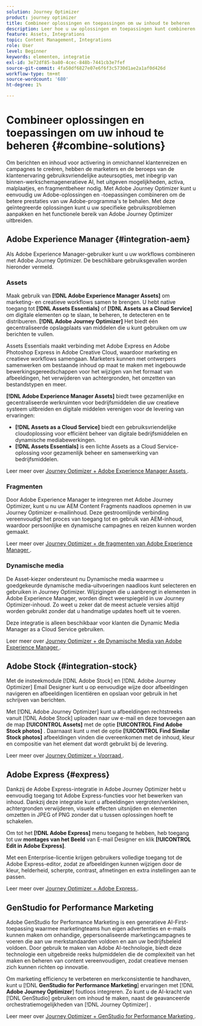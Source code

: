 ```yaml
---
solution: Journey Optimizer
product: journey optimizer
title: Combineer oplossingen en toepassingen om uw inhoud te beheren
description: Leer hoe u uw oplossingen en toepassingen kunt combineren om uw inhoud te beheren
feature: Assets, Integrations
topic: Content Management, Integrations
role: User
level: Beginner
keywords: elementen, integratie
exl-id: 3e72df85-ba80-4cec-848b-7441cb3e7fef
source-git-commit: 4fa50df6827e07e6f6f3c5730d1ae2a1af0d426d
workflow-type: tm+mt
source-wordcount: '680'
ht-degree: 1%

---
```


# Combineer oplossingen en toepassingen om uw inhoud te beheren {#combine-solutions}

Om berichten en inhoud voor activering in omnichannel klantenreizen en campagnes te creëren, hebben de marketers en de beroeps van de klantenervaring gebruiksvriendelijke auteursopties, met inbegrip van binnen-werkschemageneratieve AI, het uitgeven mogelijkheden, activa, malplaatjes, en fragmentbeheer nodig.  Met Adobe Journey Optimizer kunt u eenvoudig uw Adobe-oplossingen en -toepassingen combineren om de betere prestaties van uw Adobe-programma&#39;s te behalen. Met deze geïntegreerde oplossingen kunt u uw specifieke gebruiksproblemen aanpakken en het functionele bereik van Adobe Journey Optimizer uitbreiden.

## Adobe Experience Manager {#integration-aem}

Als Adobe Experience Manager-gebruiker kunt u uw workflows combineren met Adobe Journey Optimizer. De beschikbare gebruiksgevallen worden hieronder vermeld.

### Assets

Maak gebruik van **[!DNL Adobe Experience Manager Assets]** om marketing- en creatieve workflows samen te brengen. U hebt native toegang tot **[!DNL Assets Essentials]** of **[!DNL Assets as a Cloud Service]** om digitale elementen op te slaan, te beheren, te detecteren en te distribueren. **[!DNL Adobe Journey Optimizer]** Het biedt één gecentraliseerde opslagplaats van middelen die u kunt gebruiken om uw berichten te vullen.

Assets Essentials maakt verbinding met Adobe Express en Adobe Photoshop Express in Adobe Creative Cloud, waardoor marketing en creatieve workflows samengaan. Marketers kunnen met ontwerpers samenwerken om bestaande inhoud op maat te maken met ingebouwde bewerkingsgereedschappen voor het wijzigen van het formaat van afbeeldingen, het verwijderen van achtergronden, het omzetten van bestandstypen en meer.

**[!DNL Adobe Experience Manager Assets]** biedt twee gezamenlijke en gecentraliseerde werkruimten voor bedrijfsmiddelen die uw creatieve systeem uitbreiden en digitale middelen verenigen voor de levering van ervaringen:

* **[!DNL Assets as a Cloud Service]** biedt een gebruiksvriendelijke cloudoplossing voor efficiënt beheer van digitale bedrijfsmiddelen en dynamische mediabewerkingen.
* **[!DNL Assets Essentials]** is een lichte Assets as a Cloud Service-oplossing voor gezamenlijk beheer en samenwerking van bedrijfsmiddelen.

Leer meer over [ Journey Optimizer + Adobe Experience Manager Assets ](../integrations/assets.md).

<!--
### Templates

With Adobe Journey Optimizer, you can create custom-tailored messages through Adobe Experience Manager sites. Start by designing your templates using Adobe Experience Manager's content sources, then send them to Adobe Journey Optimizer. Once shared, these templates can be accessed in Adobe Journey Optimizer's Email Designer, simplifying the process of crafting and sending messages to your desired audience.

Learn more about [Journey Optimizer + Adobe Experience Manager templates](../integrations/aem-templates.md).-->

### Fragmenten

Door Adobe Experience Manager te integreren met Adobe Journey Optimizer, kunt u nu uw AEM Content Fragments naadloos opnemen in uw Journey Optimizer e-mailinhoud. Deze gestroomlijnde verbinding vereenvoudigt het proces van toegang tot en gebruik van AEM-inhoud, waardoor persoonlijke en dynamische campagnes en reizen kunnen worden gemaakt.

Leer meer over [ Journey Optimizer + de fragmenten van Adobe Experience Manager ](../integrations/aem-fragments.md).

### Dynamische media

De Asset-kiezer ondersteunt nu Dynamische media waarmee u goedgekeurde dynamische media-uitvoeringen naadloos kunt selecteren en gebruiken in Journey Optimizer. Wijzigingen die u aanbrengt in elementen in Adobe Experience Manager, worden direct weerspiegeld in uw Journey Optimizer-inhoud. Zo weet u zeker dat de meest actuele versies altijd worden gebruikt zonder dat u handmatige updates hoeft uit te voeren.

Deze integratie is alleen beschikbaar voor klanten die Dynamic Media Manager as a Cloud Service gebruiken.

Leer meer over [ Journey Optimizer + de Dynamische Media van Adobe Experience Manager ](../integrations/aem-dynamic.md).


## Adobe Stock {#integration-stock}

Met de insteekmodule [!DNL Adobe Stock] en [!DNL Adobe Journey Optimizer] Email Designer kunt u op eenvoudige wijze door afbeeldingen navigeren en afbeeldingen licentiëren en opslaan voor gebruik in het schrijven van berichten.

Met [!DNL Adobe Journey Optimizer] kunt u afbeeldingen rechtstreeks vanuit [!DNL Adobe Stock] uploaden naar uw e-mail en deze toevoegen aan de map **[!UICONTROL Assets]** met de optie **[!UICONTROL Find Adobe Stock photos]** . Daarnaast kunt u met de optie **[!UICONTROL Find Similar Stock photos]** afbeeldingen vinden die overeenkomen met de inhoud, kleur en compositie van het element dat wordt gebruikt bij de levering.

Leer meer over [ Journey Optimizer + Voorraad ](../integrations/stock.md).

## Adobe Express {#express}

Dankzij de Adobe Express-integratie in Adobe Journey Optimizer hebt u eenvoudig toegang tot Adobe Express-functies voor het bewerken van inhoud. Dankzij deze integratie kunt u afbeeldingen vergroten/verkleinen, achtergronden verwijderen, visuele effecten uitsnijden en elementen omzetten in JPEG of PNG zonder dat u tussen oplossingen hoeft te schakelen.

Om tot het **[!DNL Adobe Express]** menu toegang te hebben, heb toegang tot uw **montages van het Beeld** van E-mail Designer en klik **[!UICONTROL Edit in Adobe Express]**.

Met een Enterprise-licentie krijgen gebruikers volledige toegang tot de Adobe Express-editor, zodat ze afbeeldingen kunnen wijzigen door de kleur, helderheid, scherpte, contrast, afmetingen en extra instellingen aan te passen.

Leer meer over [ Journey Optimizer + Adobe Express ](../integrations/express.md).

## GenStudio for Performance Marketing

Adobe GenStudio for Performance Marketing is een generatieve AI-First-toepassing waarmee marketingteams hun eigen advertenties en e-mails kunnen maken om onhandige, gepersonaliseerde marketingcampagnes te voeren die aan uw merkstandaarden voldoen en aan uw bedrijfsbeleid voldoen. Door gebruik te maken van Adobe AI-technologie, biedt deze technologie een uitgebreide reeks hulpmiddelen die de complexiteit van het maken en beheren van content vereenvoudigen, zodat creatieve mensen zich kunnen richten op innovatie.

Om marketing efficiency te verbeteren en merkconsistentie te handhaven, kunt u [!DNL **GenStudio for Performance Marketing**] ervaringen met [!DNL **Adobe Journey Optimizer**] foutloos integreren. Zo kunt u de AI-kracht van [!DNL GenStudio] gebruiken om inhoud te maken, naast de geavanceerde orchestratiemogelijkheden van [!DNL Journey Optimizer] .

Leer meer over [ Journey Optimizer + GenStudio for Performance Marketing ](../integrations/genstudio.md).
